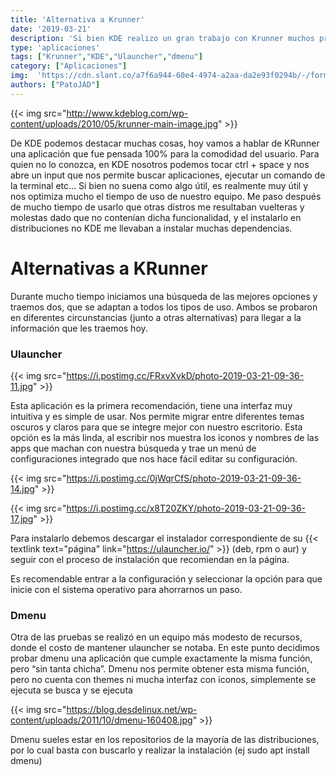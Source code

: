 ```yaml
---
title: 'Alternativa a Krunner'
date: '2019-03-21'
description: 'Si bien KDE realizo un gran trabajo con Krunner muchos programadores realizaron un esfuerzo increible para que puedas tener tu altenativa en escritorios no KDE'
type: 'aplicaciones'
tags: ["Krunner","KDE","Ulauncher","dmenu"]
category: ["Aplicaciones"]
img:  'https://cdn.slant.co/a7f6a944-60e4-4974-a2aa-da2e93f0294b/-/format/jpeg/-/progressive/yes/-/preview/480x480/'
authors: ["PatoJAD"]
---
```


{{< img src="http://www.kdeblog.com/wp-content/uploads/2010/05/krunner-main-image.jpg" >}}

De KDE podemos destacar muchas cosas, hoy vamos a hablar de KRunner una aplicación que fue pensada 100% para la comodidad del usuario. Para quien no lo conozca, en KDE nosotros podemos tocar ctrl + space y nos abre un input que nos permite buscar aplicaciones, ejecutar un comando de la terminal etc… Si bien no suena como algo útil, es realmente muy útil y nos optimiza mucho el tiempo de uso de nuestro equipo.
Me paso después de mucho tiempo de usarlo que otras distros me resultaban vuelteras y molestas dado que no contenían dicha funcionalidad, y el instalarlo en distribuciones no KDE me llevaban a instalar muchas dependencias.

# Alternativas a KRunner

Durante mucho tiempo iniciamos una búsqueda de las mejores opciones y traemos dos, que se adaptan a todos los tipos de uso. Ambos se probaron en diferentes circunstancias (junto a otras alternativas) para llegar a la información que les traemos hoy.

### Ulauncher

{{< img src="https://i.postimg.cc/FRxvXvkD/photo-2019-03-21-09-36-11.jpg" >}}

Esta aplicación es la primera recomendación, tiene una interfaz muy intuitiva y es simple de usar. Nos permite migrar entre diferentes temas oscuros y claros para que se integre mejor con nuestro escritorio. Esta opción es la más linda, al escribir nos muestra los iconos y nombres de las apps que machan con nuestra búsqueda y trae un menú de configuraciones integrado que nos hace fácil editar su configuración.

{{< img src="https://i.postimg.cc/0jWqrCfS/photo-2019-03-21-09-36-14.jpg" >}}

{{< img src="https://i.postimg.cc/x8T20ZKY/photo-2019-03-21-09-36-17.jpg" >}}

Para instalarlo debemos descargar el instalador correspondiente de su {{< textlink text="página" link="https://ulauncher.io/" >}} (deb, rpm o aur) y seguir con el proceso de instalación que recomiendan en la página.

Es recomendable entrar a la configuración y seleccionar la opción para que inicie con el sistema operativo para ahorrarnos un paso.

### Dmenu

Otra de las pruebas se realizó en un equipo más modesto de recursos, donde el costo de mantener ulauncher se notaba. En este punto decidimos probar dmenu una aplicación que cumple exactamente la misma función, pero “sin tanta chicha”. Dmenu nos permite obtener esta misma función, pero no cuenta con themes ni mucha interfaz con iconos, simplemente se ejecuta se busca y se ejecuta

{{< img src="https://blog.desdelinux.net/wp-content/uploads/2011/10/dmenu-160408.jpg" >}}

Dmenu sueles estar en los repositorios de la mayoría de las distribuciones, por lo cual basta con buscarlo y realizar la instalación (ej sudo apt install dmenu)
